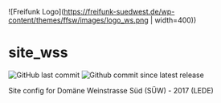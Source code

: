 ![Freifunk Logo](https://freifunk-suedwest.de/wp-content/themes/ffsw/images/logo_ws.png | width=400))

# site_wss

![GitHub last commit](https://img.shields.io/github/last-commit/ffsw/site_wss.svg?style=plastic)  ![Github commit since latest release](https://img.shields.io/github/commits-since/ffsw/site_wss/latest.svg?style=plastic)
 
	
Site config for Domäne Weinstrasse Süd (SÜW)  - 2017 (LEDE)
